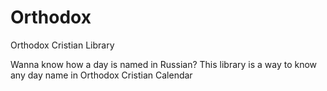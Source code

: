 # Orthodox
Orthodox Cristian Library

Wanna know how a day is named in Russian? This library is a way to know any day name in Orthodox Cristian Calendar
